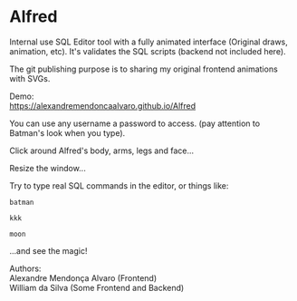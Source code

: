 # Alfred
Internal use SQL Editor tool with a fully animated interface (Original draws, animation, etc).
It's validates the SQL scripts (backend not included here).

The git publishing purpose is to sharing my original frontend animations with SVGs.

Demo:  
<https://alexandremendoncaalvaro.github.io/Alfred>

You can use any username a password to access. (pay attention to Batman's look when you type).

Click around Alfred's body, arms, legs and face...

Resize the window...

Try to type real SQL commands in the editor, or things like:
```
batman
```
```
kkk
```
```
moon
```

...and see the magic!

Authors:  
Alexandre Mendonça Alvaro (Frontend)  
William da Silva (Some Frontend and Backend)
